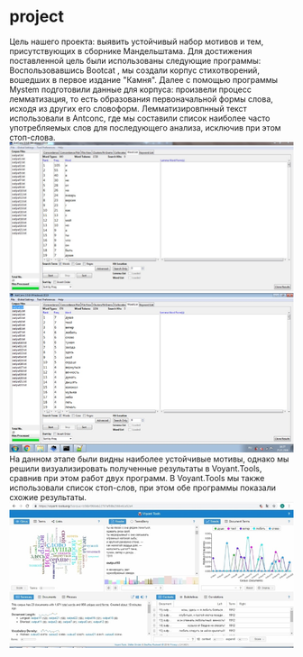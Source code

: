# project
Цель нашего проекта: выявить устойчивый набор мотивов и тем, присутствующих в сборнике Мандельштама.
Для достижения поставленной цель были использованы следующие программы:
Воспользовавшись Bootcat , мы создали корпус стихотворений, вошедших в первое издание "Камня". Далее с помощью программы Mystem подготовили данные для корпуса: произвели процесс лемматизация, то есть образования первоначальной формы слова, исходя из других его словоформ. Лемматизировпнный текст использовали в Antconc, где мы составили список наиболее часто употребляемых слов для последующего анализа, исключив при этом стоп-слова. 
![](12.JPG)
![](picture.JPG)
На данном этапе были видны наиболее устойчивые мотивы, однако мы решили визуализировать полученные результаты в Voyant.Tools, сравнив при этом работ двух программ. В Voyant.Tools мы также использовали список стоп-слов, при этом обе программы показали схожие результаты.
![](voyant.JPG)
